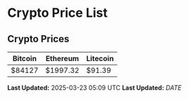 # Crypto Price List

## Crypto Prices
| Bitcoin | Ethereum | Litecoin |
| ------- | -------- | -------- |
| $84127 | $1997.32 | $91.39 |
**Last Updated:** 2025-03-23 05:09 UTC
**Last Updated:** $DATE$
